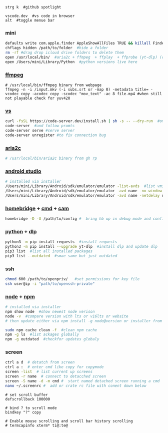 ```
strg k  #github spotlight
```

```
vscode.dev  #vs code in browser
alt  #toggle menue bar
```

### mini
```bash
defaults write com.apple.finder AppleShowAllFiles TRUE && killall Finder  #show hidden files in finder
chflags hidden /path/to/folder  #hide a folder
rm -rf #drag drop icloud drive folders to delete them
open /usr/local/bin/  #aria2c + ffmpeg  + ffplay  + ffprobe (yt-dlp) (code-server) binaries here
open /Users/mini/Library/Python  #python versions live here
```

### [ffmpeg](https://www.ffmpeg.org/download.html)
```
# /usr/local/bin/ffmpeg binary from webpage
ffmpeg -n -i /input.mkv (-i subs.srt or -map 0) -metadata title= -vcodec copy -acodec copy -scodec "mov_text" -ac 8 file.mp4 #when still not playable check for yuv420
```

### [vs](https://github.com/coder/code-server)
```sh
curl -fsSL https://code-server.dev/install.sh | sh -s -- --dry-run  #omit dry run to install
code-server  #and follow promts
code-server serve #serve server
code-server unregister #to fix connection bug
```

### [aria2c](https://github.com/aria2/aria2)
```sh
# /usr/local/bin/aria2c binary from gh rp
```

### [android studio](https://developer.android.com/studio)
```bash
# installed via installer
/Users/mini/Library/Android/sdk/emulator/emulator -list-avds  #list vms
/Users/mini/Library/Android/sdk/emulator/emulator -avd name -no-window  #run vm headless
/Users/mini/Library/Android/sdk/emulator/emulator -avd name -netdelay none -netspeed full  #und mehr
```

### [homebridge](https://github.com/homebridge/homebridge) + [cmd](https://github.com/ztalbot2000/homebridge-cmd4) + [cam](https://github.com/Sunoo/homebridge-camera-ffmpeg)
```sh
homebridge -D -U /path/to/config #  bring hb up in debug mode and config path
```

### [python](https://pypi.org/project/requests/) + [dlp](https://github.com/yt-dlp/yt-dlp)
```bash
python3 -m pip install requests  #install requests
python3 -m pip install --upgrade yt-dlp  #install dlp and update dlp
pip3 list  #list all installed packages
pip3 list --outdated  #smae same but just outdated
```

### ssh
```bash
chmod 600 /path/to/openpriv/   #set permissions for key file
ssh user@ip -i "path/to/openssh-private"
```

### [node](https://nodejs.org/) + [npm](https://docs.npmjs.com/)
```bash
# installed via installer
npm show node  #show newest node verison
node -v  #compare version with lts or v16lts or website
# then update either via npm install -g node@version or installer from nodejs.org
```
```bash
sudo npm cache clean -f  #clean npm cache
npm -g ls  #list ackages globally
npm -g outdated  #checkfor updates globaly
``` 

### screen
```sh
ctrl a d  # detatch from screen
ctrl a :  # enter cmd like copy for copymode
screen -list  # list current up screens
screen -r name  # connect to detacched screen
screen -S name -d -m cmd #  start named detached screen running a cmd
nano ~/.screenrc #  add or crate rc file with conent down below
```
```
# set scroll buffer
defscrollback 100000

# bind ? to scroll mode
bindkey "?" copy

# Enable mouse scrolling and scroll bar history scrolling
# termcapinfo xterm* ti@:te@
```
